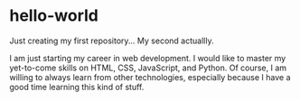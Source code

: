 # hello-world
Just creating my first repository... My second actuallly.

I am just starting my career in web development. 
I would like to master my yet-to-come skills on HTML, CSS, JavaScript, and Python. Of course, I am willing to always learn from other technologies, especially because I have a good time learning this kind of stuff.
